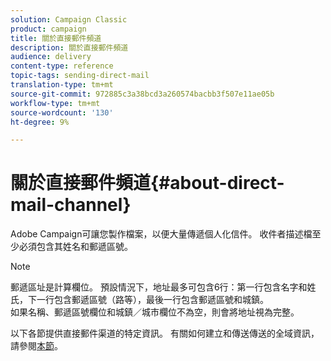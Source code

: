 ```yaml
---
solution: Campaign Classic
product: campaign
title: 關於直接郵件頻道
description: 關於直接郵件頻道
audience: delivery
content-type: reference
topic-tags: sending-direct-mail
translation-type: tm+mt
source-git-commit: 972885c3a38bcd3a260574bacbb3f507e11ae05b
workflow-type: tm+mt
source-wordcount: '130'
ht-degree: 9%

---
```



# 關於直接郵件頻道{#about-direct-mail-channel}

Adobe Campaign可讓您製作檔案，以便大量傳遞個人化信件。 收件者描述檔至少必須包含其姓名和郵遞區號。

>[!NOTE]
>
>郵遞區址是計算欄位。 預設情況下，地址最多可包含6行：第一行包含名字和姓氏，下一行包含郵遞區號（路等），最後一行包含郵遞區號和城鎮。\
>如果名稱、郵遞區號欄位和城鎮／城市欄位不為空，則會將地址視為完整。

以下各節提供直接郵件渠道的特定資訊。 有關如何建立和傳送傳送的全域資訊，請參閱[本節](../../delivery/using/steps-about-delivery-creation-steps.md)。
